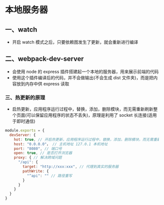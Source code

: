 # 本地服务器

## 一、watch

* 开启 watch 模式之后，只要依赖图发生了更新，就会重新进行编译

## 二、webpack-dev-server

* 会使用 node 的 express 插件搭建起一个本地的服务器，用来展示前端的代码
* 使用这个插件编译后的代码，并不会做输出(不会生成 dist 文件夹)，而是把内容放到内存中供 express 读取

### 三、热更新的原理

* 启热更新，应用程序运行过程中，替换，添加，删除模块，而无需重新刷新整个页面(可以保留应用程序的状态不丢失)，原理是利用了 socket 长连接(适用于即时通信)

```js
module.exports = {
  devServer: {
    hot: true, // 开启热更新，应用程序运行过程中，替换，添加，删除模块，而无需重新刷新整个页面(可以保留应用程序的状态不丢失)，原理是利用了 socket 长连接(适用于即时通信)(http是短连接)
    host: "0.0.0.0"， // 主机地址 127.0.1 本机地址
    port: "8080", // 端口号
    open: true, // 是否打开浏览器
    proxy: { // 解决跨域问题
      "/api": {
        target: "http://xxx:xxx", // 代理到真实的服务器
        pathWrite: {
          "^api": "" // 路径重写
        }
      }
    }
  }
}
```
